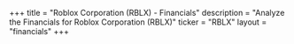 +++
title = "Roblox Corporation (RBLX) - Financials"
description = "Analyze the Financials for Roblox Corporation (RBLX)"
ticker = "RBLX"
layout = "financials"
+++

